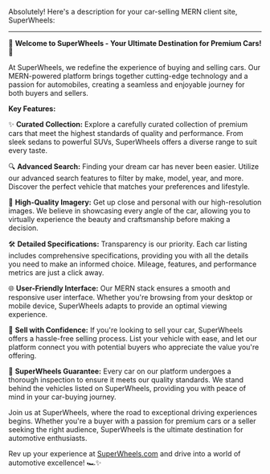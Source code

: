 Absolutely! Here's a description for your car-selling MERN client site, SuperWheels:

---

🚗 **Welcome to SuperWheels - Your Ultimate Destination for Premium Cars!** 🌟

At SuperWheels, we redefine the experience of buying and selling cars. Our MERN-powered platform brings together cutting-edge technology and a passion for automobiles, creating a seamless and enjoyable journey for both buyers and sellers.

**Key Features:**

✨ **Curated Collection:** Explore a carefully curated collection of premium cars that meet the highest standards of quality and performance. From sleek sedans to powerful SUVs, SuperWheels offers a diverse range to suit every taste.

🔍 **Advanced Search:** Finding your dream car has never been easier. Utilize our advanced search features to filter by make, model, year, and more. Discover the perfect vehicle that matches your preferences and lifestyle.

📸 **High-Quality Imagery:** Get up close and personal with our high-resolution images. We believe in showcasing every angle of the car, allowing you to virtually experience the beauty and craftsmanship before making a decision.

🛠️ **Detailed Specifications:** Transparency is our priority. Each car listing includes comprehensive specifications, providing you with all the details you need to make an informed choice. Mileage, features, and performance metrics are just a click away.

🌐 **User-Friendly Interface:** Our MERN stack ensures a smooth and responsive user interface. Whether you're browsing from your desktop or mobile device, SuperWheels adapts to provide an optimal viewing experience.

💼 **Sell with Confidence:** If you're looking to sell your car, SuperWheels offers a hassle-free selling process. List your vehicle with ease, and let our platform connect you with potential buyers who appreciate the value you're offering.

🌟 **SuperWheels Guarantee:** Every car on our platform undergoes a thorough inspection to ensure it meets our quality standards. We stand behind the vehicles listed on SuperWheels, providing you with peace of mind in your car-buying journey.

Join us at SuperWheels, where the road to exceptional driving experiences begins. Whether you're a buyer with a passion for premium cars or a seller seeking the right audience, SuperWheels is the ultimate destination for automotive enthusiasts.

Rev up your experience at [SuperWheels.com](https://www.superwheels.com) and drive into a world of automotive excellence! 🏎️✨
